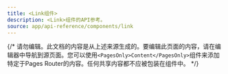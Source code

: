 ```yaml
---
title: <Link组件>
description: <Link>组件的API参考。
source: app/api-reference/components/link
---
```


{/* 请勿编辑。此文档的内容是从上述来源生成的。要编辑此页面的内容，请在编辑器中导航到源页面。您可以使用`<PagesOnly>Content</PagesOnly>`组件来添加特定于Pages Router的内容。任何共享内容都不应被包装在组件中。 */}